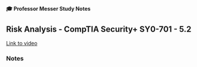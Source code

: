 #### 🎓 Professor Messer Study Notes

##  Risk Analysis - CompTIA Security+ SY0-701 - 5.2

[Link to video](https://youtu.be/Ykx7t54y-oo?si=fAfryLmwaw69upGw)

### Notes



